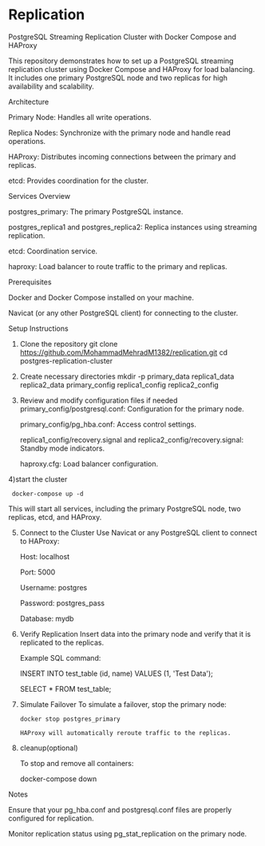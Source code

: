 # Replication
PostgreSQL Streaming Replication Cluster with Docker Compose and HAProxy

This repository demonstrates how to set up a PostgreSQL streaming replication cluster using Docker Compose and HAProxy for load balancing. It includes one primary PostgreSQL node and two replicas for high availability and scalability.

Architecture

Primary Node: Handles all write operations.

Replica Nodes: Synchronize with the primary node and handle read operations.

HAProxy: Distributes incoming connections between the primary and replicas.

etcd: Provides coordination for the cluster.

Services Overview

postgres_primary: The primary PostgreSQL instance.

postgres_replica1 and postgres_replica2: Replica instances using streaming replication.

etcd: Coordination service.

haproxy: Load balancer to route traffic to the primary and replicas.

Prerequisites

Docker and Docker Compose installed on your machine.

Navicat (or any other PostgreSQL client) for connecting to the cluster.

Setup Instructions
 1) Clone the repository
      git clone https://github.com/MohammadMehradM1382/replication.git
      cd postgres-replication-cluster

 2) Create necessary directories
      mkdir -p primary_data replica1_data replica2_data primary_config replica1_config replica2_config
    
 3) Review and modify configuration files if needed
     primary_config/postgresql.conf: Configuration for the primary node.

     primary_config/pg_hba.conf: Access control settings.

     replica1_config/recovery.signal and replica2_config/recovery.signal: Standby mode indicators.

     haproxy.cfg: Load balancer configuration.

 4)start the cluster

     docker-compose up -d

 This will start all services, including the primary PostgreSQL node, two replicas, etcd, and HAProxy.
 
5) Connect to the Cluster
    Use Navicat or any PostgreSQL client to connect to HAProxy:

      Host: localhost

      Port: 5000

      Username: postgres

      Password: postgres_pass

      Database: mydb

 6) Verify Replication
     Insert data into the primary node and verify that it is replicated to the replicas.

      Example SQL command:

      INSERT INTO test_table (id, name) VALUES (1, 'Test Data');
    
       SELECT * FROM test_table;
    
 8) Simulate Failover
    To simulate a failover, stop the primary node:

        docker stop postgres_primary

        HAProxy will automatically reroute traffic to the replicas.
 9) cleanup(optional)

      To stop and remove all containers:

      docker-compose down

Notes

Ensure that your pg_hba.conf and postgresql.conf files are properly configured for replication.

Monitor replication status using pg_stat_replication on the primary node.


